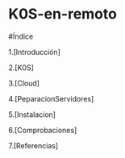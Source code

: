 # K0S-en-remoto

#Índice

1.[Introducción] 

2.[K0S]

3.[Cloud]

4.[PeparacionServidores]

5.[Instalacion]

6.[Comprobaciones]

7.[Referencias]

